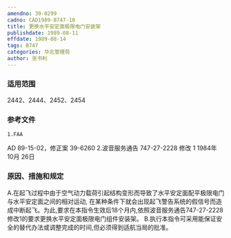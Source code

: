```yaml
---
amendno: 39-0299
cadno: CAD1989-B747-10
title: 更换水平安定面极限电门安装架
publishdate: 1989-08-11
effdate: 1989-08-14
tags: B747
categories: 华北管理局
author: 张书利
---
```


### 适用范围 
2442、2444、2452、2454

<!--more-->
### 参考文件
    1.FAA 
AD 89-15-02，修正案 39-6260 
    2.波音服务通告 747-27-2228 修改 1 1984年 10月 26日

### 原因、措施和规定 
A.在起飞过程中由于空气动力载荷引起结构变形而导致了水平安定面配平极限电门与水平安定面之间的相对运动, 在某种条件下就会出现起飞警告系统的假信号而造成中断起飞。为此,要求在本指令生效后18个月内,依照波音服务通告747-27-2228修改1的要求更换水平安定面极限电门组件安装架。 
    B.执行本指令可采用能保证安全的替代办法或调整完成的时间,但必须得到适航当局的批准。

